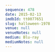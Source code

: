 ```yaml
---
sequence: 478
date: 2015-02-13
imdbId: tt0077651
slug: halloween-1978
venue: null
venueNotes: null
medium: Blu-ray
mediumNotes: null
---
```

